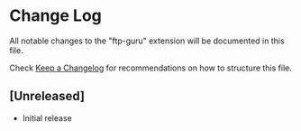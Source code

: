 # Change Log
All notable changes to the "ftp-guru" extension will be documented in this file.

Check [Keep a Changelog](http://keepachangelog.com/) for recommendations on how to structure this file.

## [Unreleased]
- Initial release